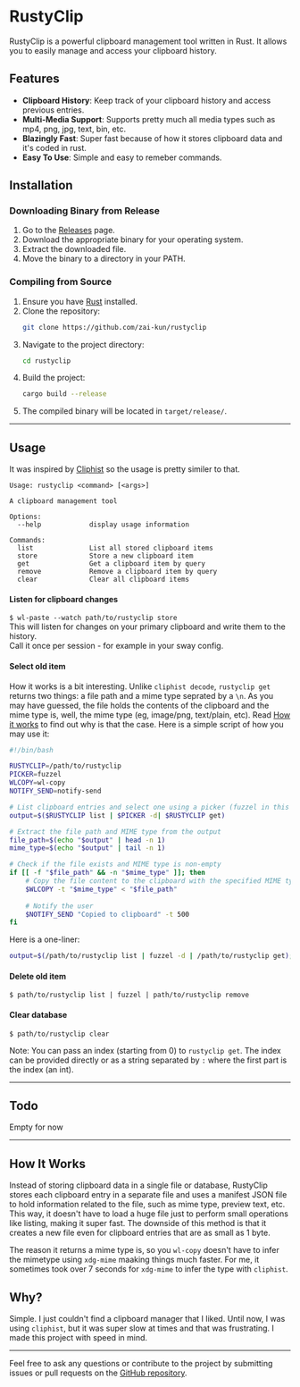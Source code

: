 # RustyClip

RustyClip is a powerful clipboard management tool written in Rust. It allows you to easily manage and access your clipboard history.

## Features

- **Clipboard History**: Keep track of your clipboard history and access previous entries.
- **Multi-Media Support**: Supports pretty much all media types such as mp4, png, jpg, text, bin, etc.
- **Blazingly Fast**: Super fast because of how it stores clipboard data and it's coded in rust.
- **Easy To Use**: Simple and easy to remeber commands.

## Installation

### Downloading Binary from Release

1. Go to the [Releases](https://github.com/zai-kun/rustyclip/releases) page.
2. Download the appropriate binary for your operating system.
3. Extract the downloaded file.
4. Move the binary to a directory in your PATH.

### Compiling from Source

1. Ensure you have [Rust](https://www.rust-lang.org/tools/install) installed.
2. Clone the repository:
    ```sh
    git clone https://github.com/zai-kun/rustyclip
    ```
3. Navigate to the project directory:
    ```sh
    cd rustyclip
    ```
4. Build the project:
    ```sh
    cargo build --release
    ```
5. The compiled binary will be located in `target/release/`.

---

## Usage
It was inspired by [Cliphist](https://github.com/sentriz/cliphist) so the usage is pretty similer to that.

```
Usage: rustyclip <command> [<args>]

A clipboard management tool

Options:
  --help            display usage information

Commands:
  list              List all stored clipboard items
  store             Store a new clipboard item
  get               Get a clipboard item by query
  remove            Remove a clipboard item by query
  clear             Clear all clipboard items
```

#### Listen for clipboard changes

`$ wl-paste --watch path/to/rustyclip store`  
This will listen for changes on your primary clipboard and write them to the history.  
Call it once per session - for example in your sway config.

#### Select old item
How it works is a bit interesting. Unlike `cliphist decode`, `rustyclip get` returns two things: a file path and a mime type seprated by a `\n`. As you may have guessed, the file holds the contents of the clipboard and the mime type is, well, the mime type (eg, image/png, text/plain, etc). Read [How it works](https://github.com/zai-kun/rustyclip#how-it-works) to find out why is that the case.
Here is a simple script of how you may use it:

```bash
#!/bin/bash

RUSTYCLIP=/path/to/rustyclip
PICKER=fuzzel
WLCOPY=wl-copy
NOTIFY_SEND=notify-send

# List clipboard entries and select one using a picker (fuzzel in this example)
output=$($RUSTYCLIP list | $PICKER -d| $RUSTYCLIP get)

# Extract the file path and MIME type from the output
file_path=$(echo "$output" | head -n 1)
mime_type=$(echo "$output" | tail -n 1)

# Check if the file exists and MIME type is non-empty
if [[ -f "$file_path" && -n "$mime_type" ]]; then
    # Copy the file content to the clipboard with the specified MIME type
    $WLCOPY -t "$mime_type" < "$file_path"
    
    # Notify the user
    $NOTIFY_SEND "Copied to clipboard" -t 500
fi
```

Here is a one-liner:
```bash
output=$(/path/to/rustyclip list | fuzzel -d | /path/to/rustyclip get); file_path=$(echo "$output" | head -n 1); mime_type=$(echo "$output" | tail -n 1); [[ -f "$file_path" && -n "$mime_type" ]] && wl-copy -t "$mime_type" < "$file_path"
```

#### Delete old item

`$ path/to/rustyclip list | fuzzel | path/to/rustyclip remove`

#### Clear database

`$ path/to/rustyclip clear`

Note: You can pass an index (starting from 0) to `rustyclip get`. The index can be provided directly or as a string separated by `:` where the first part is the index (an int).

---

## Todo
Empty for now

---

## How It Works

Instead of storing clipboard data in a single file or database, RustyClip stores each clipboard entry in a separate file and uses a manifest JSON file to hold information related to the file, such as mime type, preview text, etc. This way, it doesn't have to load a huge file just to perform small operations like listing, making it super fast. The downside of this method is that it creates a new file even for clipboard entries that are as small as 1 byte.


The reason it returns a mime type is, so you `wl-copy` doesn't have to infer the mimetype using `xdg-mime` maaking things much faster. For me, it sometimes took over 7 seconds for `xdg-mime` to infer the type with `cliphist`.

## Why?

Simple. I just couldn't find a clipboard manager that I liked. Until now, I was using `cliphist`, but it was super slow at times and that was frustrating. I made this project with speed in mind.

---

Feel free to ask any questions or contribute to the project by submitting issues or pull requests on the [GitHub repository](https://github.com/zai-kun/rustyclip).
